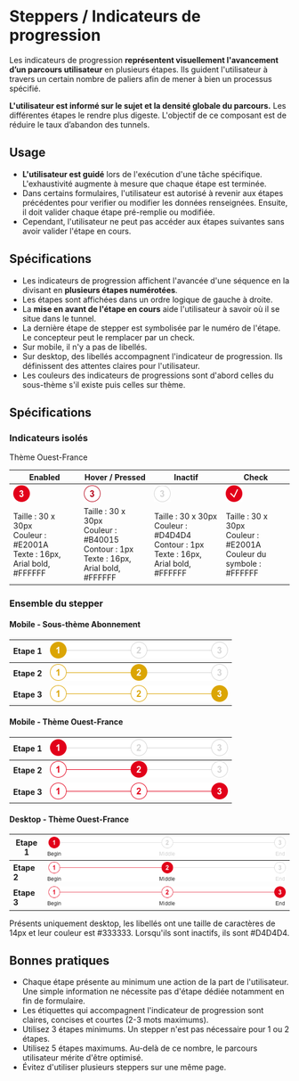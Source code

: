 # Steppers / Indicateurs de progression


Les indicateurs de progression **représentent visuellement l'avancement d’un parcours utilisateur** en plusieurs étapes. Ils guident l'utilisateur à travers un certain nombre de paliers afin de mener à bien un processus spécifié.

**L'utilisateur est informé sur le sujet et la densité globale du parcours.** Les différentes étapes le rendre plus digeste.
L'objectif de ce composant est de réduire le taux d’abandon des tunnels.


## Usage

- **L'utilisateur est guidé** lors de l'exécution d'une tâche spécifique. L'exhaustivité augmente à mesure que chaque étape est terminée.
- Dans certains formulaires, l'utilisateur est autorisé à revenir aux étapes précédentes pour verifier ou modifier les données renseignées. Ensuite, il doit valider chaque étape pré-remplie ou modifiée.
- Cependant, l'utilisateur ne peut pas accéder aux étapes suivantes sans avoir valider l'étape en cours.

## Spécifications

- Les indicateurs de progression affichent l'avancée d'une séquence en la divisant en **plusieurs étapes numérotées**.
- Les étapes sont affichées dans un ordre logique de gauche à droite.
- La **mise en avant de l'étape en cours** aide l'utilisateur à savoir où il se situe dans le tunnel.
- La dernière étape de stepper est symbolisée par le numéro de l'étape. Le concepteur peut le remplacer par un check.
- Sur mobile, il n'y a pas de libellés.
- Sur desktop, des libellés accompagnent l'indicateur de progression. Ils définissent des attentes claires pour l'utilisateur.
- Les couleurs des indicateurs de progressions sont d'abord celles du sous-thème s'il existe puis celles sur thème.

## Spécifications

### Indicateurs isolés

Thème Ouest-France


Enabled | Hover / Pressed | Inactif | Check
------------ | ------------- | ------------- | ------------- |
![stepper__bubbles__active](design/stepper__bubbles__active.png)| ![stepper__bubbles__hover](design/stepper__bubbles__hover.png) |  ![stepper__bubbles__disabled](design/stepper__bubbles__disabled.png) | ![stepper__bubbles__check](design/stepper__bubbles__check.png)
Taille : 30 x 30px <br> Couleur : #E2001A <br> Texte : 16px, Arial bold, #FFFFFF | Taille : 30 x 30px  <br> Couleur : #B40015 <br> Contour : 1px <br> Texte : 16px, Arial bold, #FFFFFF | Taille : 30 x 30px <br> Couleur : #D4D4D4 <br> Contour : 1px <br> Texte : 16px, Arial bold, #FFFFFF | Taille : 30 x 30px <br> Couleur : #E2001A <br> Couleur du symbole : #FFFFFF


### Ensemble du stepper

#### Mobile - Sous-thème Abonnement

**Etape 1** | ![abonnement__mobile__step__1](design/abonnement__mobile__step__1.png)
------------ | -------------
**Etape 2** | ![abonnement__mobile__step__2](design/abonnement__mobile__step__2.png)
**Etape 3** | ![abonnement__mobile__step__3](design/abonnement__mobile__step__3.png)

#### Mobile - Thème Ouest-France

**Etape 1** | ![without-label__step__1](design/without-label__step__1.png)
------------ | -------------
**Etape 2** | ![without-label__step__2](design/without-label__step__2.png)
**Etape 3** | ![without-label__step__3](design/without-label__step__3.png)

#### Desktop - Thème Ouest-France

**Etape 1** | ![default__step__1](design/default__step__1.png)
------------ | -------------
**Etape 2** | ![default__step__2](design/default__step__2.png)
**Etape 3** | ![default__step__3](design/default__step__3.png)

Présents uniquement desktop, les libellés ont une taille de caractères de 14px et leur couleur est #333333. Lorsqu'ils sont inactifs, ils sont #D4D4D4.
## Bonnes pratiques

- Chaque étape présente au minimum une action de la part de l'utilisateur. Une simple information ne nécessite pas d'étape dédiée notamment en fin de formulaire.
- Les étiquettes qui accompagnent l'indicateur de progression sont claires, concises et courtes (2-3 mots maximums).
- Utilisez 3 étapes minimums. Un stepper n'est pas nécessaire pour 1 ou 2 étapes.
- Utilisez 5 étapes maximums. Au-delà de ce nombre, le parcours utilisateur mérite d'être optimisé.
- Évitez d'utiliser plusieurs steppers sur une même page.
